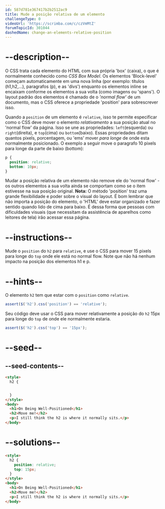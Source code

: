 ```yaml
---
id: 587d781e367417b2b2512ac9
title: Mude a posição relativa de um elemento
challengeType: 0
videoUrl: 'https://scrimba.com/c/czVmMtZ'
forumTopicId: 301044
dashedName: change-an-elements-relative-position
---
```


# --description--

O CSS trata cada elemento do HTML com sua própria 'box' (caixa), o que é normalmente conhecido como <dfn>CSS Box Model</dfn>. Os elementos 'Block-level' começam automaticamente em uma nova linha (por exemplo: títulos (h1,h2,...), paragrafos (p), e as 'divs') enquanto os elementos inline se encaixam conforme os elementos a sua volta (como imagens ou 'spans'). O layout padrão dos elementos é chamado de o <dfn>'normal flow'</dfn> de um documento, mas o CSS oferece a propriedade 'position' para sobrescrever isso.

Quando a `position` de um elemento é `relative`, isso te permite especificar como o CSS deve mover o elemento *relativamento* a sua posição atual no 'normal flow' da página. Isso se une as propriedades: `left`(esquerda) ou `right`(direita), e `top`(cima) ou `bottom`(baixo). Essas propriedades ditam quantos pixels, porcentagem, ou 'ems' mover *para longe* de onde esta normalmente posicionado. O exemplo a seguir move o paragrafo 10 pixels para longe da parte de baixo (bottom):


```css
p {
  position: relative;
  bottom: 10px;
}
```

Mudar a posição relativa de um elemento não remove ele do 'normal flow' - os outros elementos a sua volta ainda se comportam como se o item estivesse na sua posição original. **Nota:** O método 'position' traz uma grande flexibilidade e poder sobre o visual do layout. É bom lembrar que não importa a posição do elemento, o 'HTML' deve estar organizado e fazer sentido quando lido de cima para baixo. É dessa forma que pessoas com dificuldades visuais (que necessitam da assistência de aparelhos como leitores de tela) irão acessar essa página.

# --instructions--

Mude o `position` do `h2` para `relative`, e use o CSS para mover 15 pixels para longe do `top` onde ele está no normal flow. Note que não há nenhum impacto na posição dos elementos h1 e p.

# --hints--

O elemento `h2` tem que estar com o `position` como `relative`.


```js
assert($('h2').css('position') == 'relative');
```

Seu código deve usar o CSS para mover relativamente a posição do `h2` 15px para longe do `top` de onde ele normalmente estaria.

```js
assert($('h2').css('top') == '15px');
```

# --seed--

## --seed-contents--

```html
<style>
  h2 {


  }
</style>
<body>
  <h1>On Being Well-Positioned</h1>
  <h2>Move me!</h2>
  <p>I still think the h2 is where it normally sits.</p>
</body>
```

# --solutions--

```html
<style>
  h2 {
    position: relative;
    top: 15px;
  }
</style>
<body>
  <h1>On Being Well-Positioned</h1>
  <h2>Move me!</h2>
  <p>I still think the h2 is where it normally sits.</p>
</body>
```
